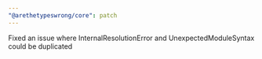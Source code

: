 ```yaml
---
"@arethetypeswrong/core": patch
---
```


Fixed an issue where InternalResolutionError and UnexpectedModuleSyntax could be duplicated
